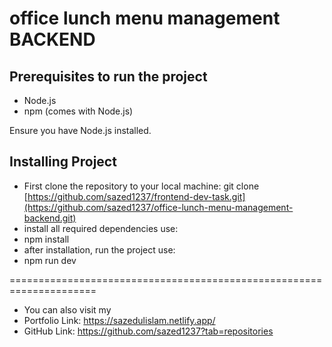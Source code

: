 # office lunch menu management BACKEND

## Prerequisites to run the project
- Node.js 
- npm (comes with Node.js)
  
Ensure you have Node.js installed. 

## Installing Project
- First clone the repository to your local machine: git clone [https://github.com/sazed1237/frontend-dev-task.git](https://github.com/sazed1237/office-lunch-menu-management-backend.git)
- install all required dependencies use:
- npm install
- after installation, run the project use:
- npm run dev


=====================================================================
- You can also visit my
- Portfolio Link: https://sazedulislam.netlify.app/
- GitHub Link: https://github.com/sazed1237?tab=repositories 
